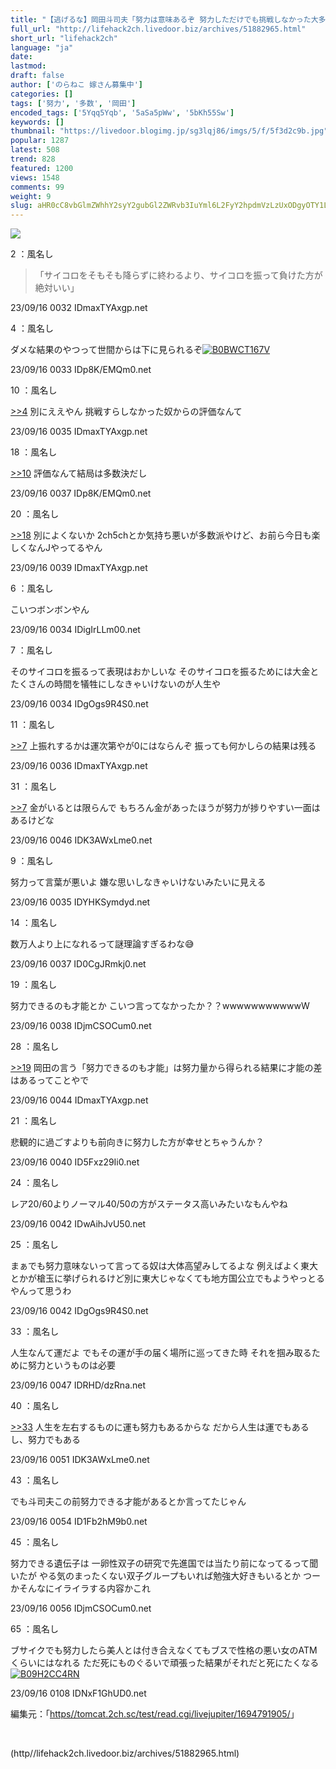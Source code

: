 ```yaml
---
title: "【逃げるな】岡田斗司夫「努力は意味あるぞ 努力しただけでも挑戦しなかった大多数より上になれる」"
full_url: "http://lifehack2ch.livedoor.biz/archives/51882965.html"
short_url: "lifehack2ch"
language: "ja"
date: 
lastmod: 
draft: false
author: ['のらねこ 嫁さん募集中']
categories: []
tags: ['努力', '多数', '岡田']
encoded_tags: ['5Yqq5Yqb', '5aSa5pWw', '5bKh55Sw']
keywords: []
thumbnail: "https://livedoor.blogimg.jp/sg3lqj86/imgs/5/f/5f3d2c9b.jpg"
popular: 1287
latest: 508
trend: 828
featured: 1200
views: 1548
comments: 99
weight: 9
slug: aHR0cC8vbGlmZWhhY2syY2gubGl2ZWRvb3IuYml6L2FyY2hpdmVzLzUxODgyOTY1Lmh0bWw=
---
```


![](https://livedoor.blogimg.jp/sg3lqj86/imgs/5/f/5f3d2c9b.jpg)

<div><p class='t_name'>2 ：風名し</p> <blockquote class='AAA'>「サイコロをそもそも降らずに終わるより、サイコロを振って負けた方が絶対いい」 </blockquote><p>23/09/16 0032 IDmaxTYAxgp.net</p> <p class='t_name'>4 ：風名し</p> <p class='r2'>ダメな結果のやつって世間からは下に見られるぞ<a href='https//www.amazon.co.jp/dp/B0BWCT167V/?tag=nishiky24-22' target='_blank'><img src='https//m.media-amazon.com/images/I/51mBo6Ph1YL._SL500_.jpg' alt='B0BWCT167V' border='0'></a> </p><p>23/09/16 0033 IDp8K/EMQm0.net</p> <p class='t_name_res'>10 ：風名し</p> <p class='r4'><a href='#res_4'>>>4</a> 別にええやん 挑戦すらしなかった奴からの評価なんて </p><p>23/09/16 0035 IDmaxTYAxgp.net</p> <p class='t_name_res'>18 ：風名し</p> <p class='r4'><a href='#res_10'>>>10</a> 評価なんて結局は多数決だし </p><p>23/09/16 0037 IDp8K/EMQm0.net</p> <p class='t_name_res'>20 ：風名し</p> <p class='r4'><a href='#res_18'>>>18</a> 別によくないか 2ch5chとか気持ち悪いが多数派やけど、お前ら今日も楽しくなんJやってるやん </p><p>23/09/16 0039 IDmaxTYAxgp.net</p> <p class='t_name'>6 ：風名し</p> <p class='r4'>こいつボンボンやん </p><p>23/09/16 0034 IDigIrLLm00.net</p> <p class='t_name'>7 ：風名し</p> <p class='r1'>そのサイコロを振るって表現はおかしいな そのサイコロを振るためには大金とたくさんの時間を犠牲にしなきゃいけないのが人生や </p><p>23/09/16 0034 IDgOgs9R4S0.net</p> <p class='t_name_res'>11 ：風名し</p> <p class='r4'><a href='#res_7'>>>7</a> 上振れするかは運次第やが0にはならんぞ 振っても何かしらの結果は残る </p><p>23/09/16 0036 IDmaxTYAxgp.net</p> <p class='t_name_res'>31 ：風名し</p> <p class='r4'><a href='#res_7'>>>7</a> 金がいるとは限らんで もちろん金があったほうが努力が捗りやすい一面はあるけどな </p><p>23/09/16 0046 IDK3AWxLme0.net</p> <p class='t_name'>9 ：風名し</p> <p class='r4'>努力って言葉が悪いよ 嫌な思いしなきゃいけないみたいに見える </p><p>23/09/16 0035 IDYHKSymdyd.net</p> <p class='t_name'>14 ：風名し</p> <p class='r4'>数万人より上になれるって謎理論すぎるわな😅 </p><p>23/09/16 0037 ID0CgJRmkj0.net</p> <p class='t_name'>19 ：風名し</p> <p class='r1'>努力できるのも才能とか こいつ言ってなかったか？？wwwwwwwwwwwW </p><p>23/09/16 0038 IDjmCSOCum0.net</p> <p class='t_name_res'>28 ：風名し</p> <p class='r4'><a href='#res_19'>>>19</a> 岡田の言う「努力できるのも才能」は努力量から得られる結果に才能の差はあるってことやで </p><p>23/09/16 0044 IDmaxTYAxgp.net</p> <p class='t_name'>21 ：風名し</p> <p class='r4'>悲観的に過ごすよりも前向きに努力した方が幸せとちゃうんか？ </p><p>23/09/16 0040 ID5Fxz29Ii0.net</p> <p class='t_name'>24 ：風名し</p> <p class='r4'>レア20/60よりノーマル40/50の方がステータス高いみたいなもんやね </p><p>23/09/16 0042 IDwAihJvU50.net</p> <p class='t_name'>25 ：風名し</p> <p class='r4'>まぁでも努力意味ないって言ってる奴は大体高望みしてるよな 例えばよく東大とかが槍玉に挙げられるけど別に東大じゃなくても地方国公立でもようやっとるやんって思うわ </p><p>23/09/16 0042 IDgOgs9R4S0.net</p> <p class='t_name'>33 ：風名し</p> <p class='r1'>人生なんて運だよ でもその運が手の届く場所に巡ってきた時 それを掴み取るために努力というものは必要 </p><p>23/09/16 0047 IDRHD/dzRna.net</p> <p class='t_name_res'>40 ：風名し</p> <p class='r4'><a href='#res_33'>>>33</a> 人生を左右するものに運も努力もあるからな だから人生は運でもあるし、努力でもある </p><p>23/09/16 0051 IDK3AWxLme0.net</p> <p class='t_name'>43 ：風名し</p> <p class='r4'>でも斗司夫この前努力できる才能があるとか言ってたじゃん </p><p>23/09/16 0054 ID1Fb2hM9b0.net</p> <p class='t_name'>45 ：風名し</p> <p class='r4'>努力できる遺伝子は 一卵性双子の研究で先進国では当たり前になってるって聞いたが やる気のまったくない双子グループもいれば勉強大好きもいるとか つーかそんなにイライラする内容かこれ </p><p>23/09/16 0056 IDjmCSOCum0.net</p> <p class='t_name'>65 ：風名し</p> <p class='r2'>ブサイクでも努力したら美人とは付き合えなくてもブスで性格の悪い女のATMくらいにはなれる ただ死にものぐるいで頑張った結果がそれだと死にたくなる<a href='https//www.amazon.co.jp/dp/B09H2CC4RN/?tag=nishiky24-22' target='_blank'><img src='https//m.media-amazon.com/images/I/51lbwHUHUHL._SL500_.jpg' alt='B09H2CC4RN' border='0'></a> </p><p>23/09/16 0108 IDNxF1GhUD0.net</p> <p class='p_url'>編集元：「<a href='https//tomcat.2ch.sc/test/read.cgi/livejupiter/1694791905/' target='_blank'>https//tomcat.2ch.sc/test/read.cgi/livejupiter/1694791905/</a>」</p> <br clear='all'></div>

(http//lifehack2ch.livedoor.biz/archives/51882965.html)
